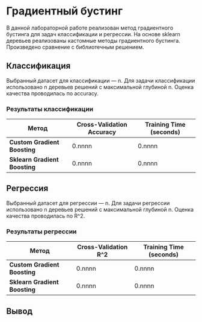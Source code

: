 # Градиентный бустинг

В данной лабораторной работе реализован метод градиентного бустинга для задач классификации и регрессии.
На основе sklearn деревьев реализованы кастомные методы градиентного бустинга. Произведено сравнение с библиотечным решением.

## Классификация
Выбранный датасет для классификации — n.
Для задачи классификации использовано n деревьев решений с максимальной глубиной n. Оценка качества проводилась по accuracy.

### Результаты классификации

| Метод                     | Cross-Validation Accuracy | Training Time (seconds) |
|---------------------------|---------------------------|-------------------------|
| **Custom Gradient Boosting** |  0.nnnn                   | 0.nnnn                 |
| **Sklearn Gradient Boosting** |  0.nnnn                  | 0.nnnn                 |

## Регрессия
Выбранный датасет для регрессии — n.
Для задачи регрессии использовано n деревьев решений с максимальной глубиной n. Оценка качества проводилась по R^2.

### Результаты регрессии

| Метод                     | Cross-Validation R^2 | Training Time (seconds) |
|---------------------------|----------------------|-------------------------|
| **Custom Gradient Boosting** | 0.nnnn               | 0.nnnn                  |
| **Sklearn Gradient Boosting** | 0.nnnn               | 0.nnnn                  |

## Вывод

